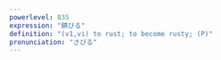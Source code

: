 ```yaml
---
powerlevel: 835
expression: "錆びる"
definition: "(v1,vi) to rust; to become rusty; (P)"
pronunciation: "さびる"
---
```

